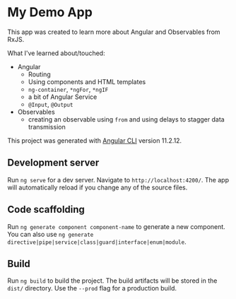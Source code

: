 # My Demo App

This app was created to learn more about Angular and Observables from RxJS. 

What I've learned about/touched:
- Angular
    - Routing 
    - Using components and HTML templates
    - `ng-container`, `*ngFor`, `*ngIF`
    - a bit of Angular Service
    - `@Input`, `@Output`
- Observables
    - creating an observable using `from` and using delays to stagger data transmission

This project was generated with [Angular CLI](https://github.com/angular/angular-cli) version 11.2.12.

## Development server

Run `ng serve` for a dev server. Navigate to `http://localhost:4200/`. The app will automatically reload if you change any of the source files.

## Code scaffolding

Run `ng generate component component-name` to generate a new component. You can also use `ng generate directive|pipe|service|class|guard|interface|enum|module`.

## Build

Run `ng build` to build the project. The build artifacts will be stored in the `dist/` directory. Use the `--prod` flag for a production build.


